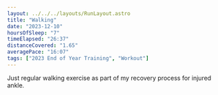 ```yaml
---
layout: ../../../layouts/RunLayout.astro
title: "Walking"
date: "2023-12-10"
hoursOfSleep: "7"
timeElapsed: "26:37"
distanceCovered: "1.65"
averagePace: "16:07"
tags: ["2023 End of Year Training", "Workout"]
---
```


Just regular walking exercise as part of my recovery process for injured ankle.
